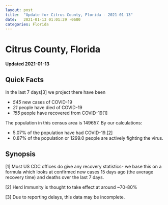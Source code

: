```yaml
---
layout: post
title:  "Update for Citrus County, Florida - 2021-01-13"
date:   2021-01-13 01:01:29 -0600
categories: Florida
---
```


# Citrus County, Florida
#### Updated 2021-01-13

## Quick Facts

In the last 7 days[3] we project there have been
- *545* new cases of COVID-19
- *21* people have died of COVID-19
- *155* people have recovered from COVID-19[1]

The population in this census area is 149657. By our calculations:
- 5.07% of the population have had COVID-19.[2]
- 0.87% of the population or 1299.0 people are actively fighting the virus.

## Synopsis




[1] Most US CDC offices do give any recovery statistics- we base this on a formula which looks at confirmed new cases
15 days ago (the average recovery time) and deaths over the last 7 days.

[2] Herd Immunity is thought to take effect at around ~70-80%

[3] Due to reporting delays, this data may be incomplete.
 
    